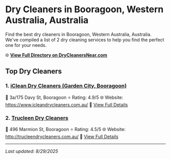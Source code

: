 # Dry Cleaners in Booragoon, Western Australia, Australia

Find the best dry cleaners in Booragoon, Western Australia, Australia. We've compiled a list of 2 dry cleaning services to help you find the perfect one for your needs.

🌐 **[View Full Directory on DryCleanersNear.com](https://drycleanersnear.com/city/Australia/Western%20Australia/Booragoon)**

## Top Dry Cleaners

### 1. [iClean Dry Cleaners (Garden City, Booragoon)](https://drycleanersnear.com/dryCleaner/68ad16081d9ee695c9252cb6/iclean-dry-cleaners-garden-city-booragoon)
📍 3a/175 Davy St, Booragoon
⭐ Rating: 4.9/5
🌐 Website: https://www.icleandrycleaners.com.au/
🔗 [View Full Details](https://drycleanersnear.com/dryCleaner/68ad16081d9ee695c9252cb6/iclean-dry-cleaners-garden-city-booragoon)

### 2. [Trucleen Dry Cleaners](https://drycleanersnear.com/dryCleaner/68ad16b41d9ee695c925331f/trucleen-dry-cleaners)
📍 496 Marmion St, Booragoon
⭐ Rating: 4.5/5
🌐 Website: http://trucleendrycleaners.com.au/
🔗 [View Full Details](https://drycleanersnear.com/dryCleaner/68ad16b41d9ee695c925331f/trucleen-dry-cleaners)


---

*Last updated: 8/29/2025*
